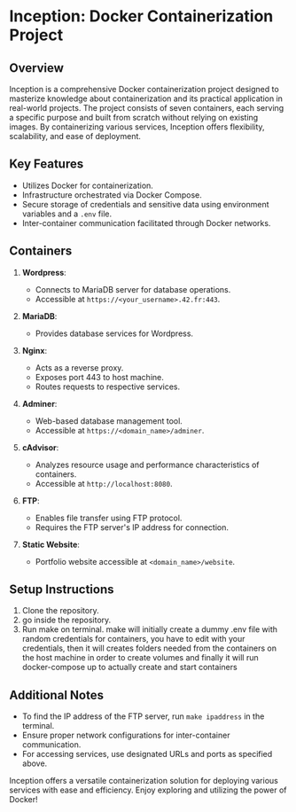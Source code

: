 # Inception: Docker Containerization Project

## Overview
Inception is a comprehensive Docker containerization project designed to masterize knowledge about containerization and its practical application in real-world projects. The project consists of seven containers, each serving a specific purpose and built from scratch without relying on existing images. By containerizing various services, Inception offers flexibility, scalability, and ease of deployment.

## Key Features
- Utilizes Docker for containerization.
- Infrastructure orchestrated via Docker Compose.
- Secure storage of credentials and sensitive data using environment variables and a `.env` file.
- Inter-container communication facilitated through Docker networks.

## Containers

1. **Wordpress**:
    - Connects to MariaDB server for database operations.
    - Accessible at `https://<your_username>.42.fr:443`.

2. **MariaDB**:
    - Provides database services for Wordpress.
    
3. **Nginx**:
    - Acts as a reverse proxy.
    - Exposes port 443 to host machine.
    - Routes requests to respective services.

4. **Adminer**:
    - Web-based database management tool.
    - Accessible at `https://<domain_name>/adminer`.

5. **cAdvisor**:
    - Analyzes resource usage and performance characteristics of containers.
    - Accessible at `http://localhost:8080`.

6. **FTP**:
    - Enables file transfer using FTP protocol.
    - Requires the FTP server's IP address for connection.

7. **Static Website**:
    - Portfolio website accessible at `<domain_name>/website`.

## Setup Instructions
1. Clone the repository.
2. go inside the repository.
3. Run make on terminal.
make will initially create a dummy .env file with random credentials for containers, you have to edit with your credentials, then
it will creates folders needed from the containers on the host machine in order to create volumes and finally it will run
docker-compose up to actually create and start containers
## Additional Notes
- To find the IP address of the FTP server, run `make ipaddress` in the terminal.
- Ensure proper network configurations for inter-container communication.
- For accessing services, use designated URLs and ports as specified above.

Inception offers a versatile containerization solution for deploying various services with ease and efficiency. Enjoy exploring and utilizing the power of Docker!
